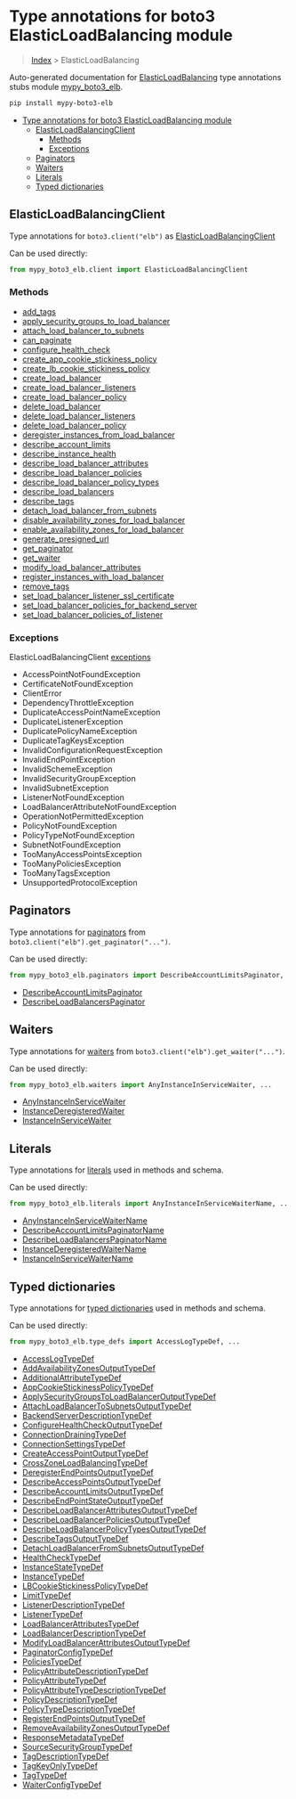 # Type annotations for boto3 ElasticLoadBalancing module

> [Index](..) > ElasticLoadBalancing

Auto-generated documentation for
[ElasticLoadBalancing](https://boto3.amazonaws.com/v1/documentation/api/1.17.76/reference/services/elb.html#ElasticLoadBalancing)
type annotations stubs module
[mypy_boto3_elb](https://pypi.org/project/mypy-boto3-elb/).

```bash
pip install mypy-boto3-elb
```

- [Type annotations for boto3 ElasticLoadBalancing module](#type-annotations-for-boto3-elasticloadbalancing-module)
  - [ElasticLoadBalancingClient](#elasticloadbalancingclient)
    - [Methods](#methods)
    - [Exceptions](#exceptions)
  - [Paginators](#paginators)
  - [Waiters](#waiters)
  - [Literals](#literals)
  - [Typed dictionaries](#typed-dictionaries)

## ElasticLoadBalancingClient

Type annotations for `boto3.client("elb")` as
[ElasticLoadBalancingClient](./client.md)

Can be used directly:

```python
from mypy_boto3_elb.client import ElasticLoadBalancingClient
```

### Methods

- [add_tags](./client.md#add_tags)
- [apply_security_groups_to_load_balancer](./client.md#apply_security_groups_to_load_balancer)
- [attach_load_balancer_to_subnets](./client.md#attach_load_balancer_to_subnets)
- [can_paginate](./client.md#can_paginate)
- [configure_health_check](./client.md#configure_health_check)
- [create_app_cookie_stickiness_policy](./client.md#create_app_cookie_stickiness_policy)
- [create_lb_cookie_stickiness_policy](./client.md#create_lb_cookie_stickiness_policy)
- [create_load_balancer](./client.md#create_load_balancer)
- [create_load_balancer_listeners](./client.md#create_load_balancer_listeners)
- [create_load_balancer_policy](./client.md#create_load_balancer_policy)
- [delete_load_balancer](./client.md#delete_load_balancer)
- [delete_load_balancer_listeners](./client.md#delete_load_balancer_listeners)
- [delete_load_balancer_policy](./client.md#delete_load_balancer_policy)
- [deregister_instances_from_load_balancer](./client.md#deregister_instances_from_load_balancer)
- [describe_account_limits](./client.md#describe_account_limits)
- [describe_instance_health](./client.md#describe_instance_health)
- [describe_load_balancer_attributes](./client.md#describe_load_balancer_attributes)
- [describe_load_balancer_policies](./client.md#describe_load_balancer_policies)
- [describe_load_balancer_policy_types](./client.md#describe_load_balancer_policy_types)
- [describe_load_balancers](./client.md#describe_load_balancers)
- [describe_tags](./client.md#describe_tags)
- [detach_load_balancer_from_subnets](./client.md#detach_load_balancer_from_subnets)
- [disable_availability_zones_for_load_balancer](./client.md#disable_availability_zones_for_load_balancer)
- [enable_availability_zones_for_load_balancer](./client.md#enable_availability_zones_for_load_balancer)
- [generate_presigned_url](./client.md#generate_presigned_url)
- [get_paginator](./client.md#get_paginator)
- [get_waiter](./client.md#get_waiter)
- [modify_load_balancer_attributes](./client.md#modify_load_balancer_attributes)
- [register_instances_with_load_balancer](./client.md#register_instances_with_load_balancer)
- [remove_tags](./client.md#remove_tags)
- [set_load_balancer_listener_ssl_certificate](./client.md#set_load_balancer_listener_ssl_certificate)
- [set_load_balancer_policies_for_backend_server](./client.md#set_load_balancer_policies_for_backend_server)
- [set_load_balancer_policies_of_listener](./client.md#set_load_balancer_policies_of_listener)

### Exceptions

ElasticLoadBalancingClient [exceptions](./client.md#exceptions)

- AccessPointNotFoundException
- CertificateNotFoundException
- ClientError
- DependencyThrottleException
- DuplicateAccessPointNameException
- DuplicateListenerException
- DuplicatePolicyNameException
- DuplicateTagKeysException
- InvalidConfigurationRequestException
- InvalidEndPointException
- InvalidSchemeException
- InvalidSecurityGroupException
- InvalidSubnetException
- ListenerNotFoundException
- LoadBalancerAttributeNotFoundException
- OperationNotPermittedException
- PolicyNotFoundException
- PolicyTypeNotFoundException
- SubnetNotFoundException
- TooManyAccessPointsException
- TooManyPoliciesException
- TooManyTagsException
- UnsupportedProtocolException

## Paginators

Type annotations for [paginators](./paginators.md) from
`boto3.client("elb").get_paginator("...")`.

Can be used directly:

```python
from mypy_boto3_elb.paginators import DescribeAccountLimitsPaginator, ...
```

- [DescribeAccountLimitsPaginator](./paginators.md#describeaccountlimitspaginator)
- [DescribeLoadBalancersPaginator](./paginators.md#describeloadbalancerspaginator)

## Waiters

Type annotations for [waiters](./waiters.md) from
`boto3.client("elb").get_waiter("...")`.

Can be used directly:

```python
from mypy_boto3_elb.waiters import AnyInstanceInServiceWaiter, ...
```

- [AnyInstanceInServiceWaiter](./waiters.md#anyinstanceinservicewaiter)
- [InstanceDeregisteredWaiter](./waiters.md#instancederegisteredwaiter)
- [InstanceInServiceWaiter](./waiters.md#instanceinservicewaiter)

## Literals

Type annotations for [literals](./literals.md) used in methods and schema.

Can be used directly:

```python
from mypy_boto3_elb.literals import AnyInstanceInServiceWaiterName, ...
```

- [AnyInstanceInServiceWaiterName](./literals.md#anyinstanceinservicewaitername)
- [DescribeAccountLimitsPaginatorName](./literals.md#describeaccountlimitspaginatorname)
- [DescribeLoadBalancersPaginatorName](./literals.md#describeloadbalancerspaginatorname)
- [InstanceDeregisteredWaiterName](./literals.md#instancederegisteredwaitername)
- [InstanceInServiceWaiterName](./literals.md#instanceinservicewaitername)

## Typed dictionaries

Type annotations for [typed dictionaries](./type_defs.md) used in methods and
schema.

Can be used directly:

```python
from mypy_boto3_elb.type_defs import AccessLogTypeDef, ...
```

- [AccessLogTypeDef](./type_defs.md#accesslogtypedef)
- [AddAvailabilityZonesOutputTypeDef](./type_defs.md#addavailabilityzonesoutputtypedef)
- [AdditionalAttributeTypeDef](./type_defs.md#additionalattributetypedef)
- [AppCookieStickinessPolicyTypeDef](./type_defs.md#appcookiestickinesspolicytypedef)
- [ApplySecurityGroupsToLoadBalancerOutputTypeDef](./type_defs.md#applysecuritygroupstoloadbalanceroutputtypedef)
- [AttachLoadBalancerToSubnetsOutputTypeDef](./type_defs.md#attachloadbalancertosubnetsoutputtypedef)
- [BackendServerDescriptionTypeDef](./type_defs.md#backendserverdescriptiontypedef)
- [ConfigureHealthCheckOutputTypeDef](./type_defs.md#configurehealthcheckoutputtypedef)
- [ConnectionDrainingTypeDef](./type_defs.md#connectiondrainingtypedef)
- [ConnectionSettingsTypeDef](./type_defs.md#connectionsettingstypedef)
- [CreateAccessPointOutputTypeDef](./type_defs.md#createaccesspointoutputtypedef)
- [CrossZoneLoadBalancingTypeDef](./type_defs.md#crosszoneloadbalancingtypedef)
- [DeregisterEndPointsOutputTypeDef](./type_defs.md#deregisterendpointsoutputtypedef)
- [DescribeAccessPointsOutputTypeDef](./type_defs.md#describeaccesspointsoutputtypedef)
- [DescribeAccountLimitsOutputTypeDef](./type_defs.md#describeaccountlimitsoutputtypedef)
- [DescribeEndPointStateOutputTypeDef](./type_defs.md#describeendpointstateoutputtypedef)
- [DescribeLoadBalancerAttributesOutputTypeDef](./type_defs.md#describeloadbalancerattributesoutputtypedef)
- [DescribeLoadBalancerPoliciesOutputTypeDef](./type_defs.md#describeloadbalancerpoliciesoutputtypedef)
- [DescribeLoadBalancerPolicyTypesOutputTypeDef](./type_defs.md#describeloadbalancerpolicytypesoutputtypedef)
- [DescribeTagsOutputTypeDef](./type_defs.md#describetagsoutputtypedef)
- [DetachLoadBalancerFromSubnetsOutputTypeDef](./type_defs.md#detachloadbalancerfromsubnetsoutputtypedef)
- [HealthCheckTypeDef](./type_defs.md#healthchecktypedef)
- [InstanceStateTypeDef](./type_defs.md#instancestatetypedef)
- [InstanceTypeDef](./type_defs.md#instancetypedef)
- [LBCookieStickinessPolicyTypeDef](./type_defs.md#lbcookiestickinesspolicytypedef)
- [LimitTypeDef](./type_defs.md#limittypedef)
- [ListenerDescriptionTypeDef](./type_defs.md#listenerdescriptiontypedef)
- [ListenerTypeDef](./type_defs.md#listenertypedef)
- [LoadBalancerAttributesTypeDef](./type_defs.md#loadbalancerattributestypedef)
- [LoadBalancerDescriptionTypeDef](./type_defs.md#loadbalancerdescriptiontypedef)
- [ModifyLoadBalancerAttributesOutputTypeDef](./type_defs.md#modifyloadbalancerattributesoutputtypedef)
- [PaginatorConfigTypeDef](./type_defs.md#paginatorconfigtypedef)
- [PoliciesTypeDef](./type_defs.md#policiestypedef)
- [PolicyAttributeDescriptionTypeDef](./type_defs.md#policyattributedescriptiontypedef)
- [PolicyAttributeTypeDef](./type_defs.md#policyattributetypedef)
- [PolicyAttributeTypeDescriptionTypeDef](./type_defs.md#policyattributetypedescriptiontypedef)
- [PolicyDescriptionTypeDef](./type_defs.md#policydescriptiontypedef)
- [PolicyTypeDescriptionTypeDef](./type_defs.md#policytypedescriptiontypedef)
- [RegisterEndPointsOutputTypeDef](./type_defs.md#registerendpointsoutputtypedef)
- [RemoveAvailabilityZonesOutputTypeDef](./type_defs.md#removeavailabilityzonesoutputtypedef)
- [ResponseMetadataTypeDef](./type_defs.md#responsemetadatatypedef)
- [SourceSecurityGroupTypeDef](./type_defs.md#sourcesecuritygrouptypedef)
- [TagDescriptionTypeDef](./type_defs.md#tagdescriptiontypedef)
- [TagKeyOnlyTypeDef](./type_defs.md#tagkeyonlytypedef)
- [TagTypeDef](./type_defs.md#tagtypedef)
- [WaiterConfigTypeDef](./type_defs.md#waiterconfigtypedef)
